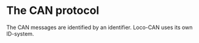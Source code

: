 # The CAN protocol

The CAN messages are identified by an identifier. Loco-CAN uses its own ID-system.

